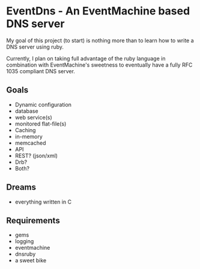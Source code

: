 EventDns - An EventMachine based DNS server
====================

My goal of this project (to start) is nothing more than to learn how to write a DNS server using ruby.

Currently, I plan on taking full advantage of the ruby language in combination with EventMachine's sweetness
to eventually have a fully RFC 1035 compliant DNS server.

Goals
-----
* Dynamic configuration
 * database
 * web service(s)
 * monitored flat-file(s)
* Caching
 * in-memory
 * memcached
* API
 * REST? (json/xml)
 * Drb?
 * Both?

Dreams
------
* everything written in C

Requirements
------------
* gems
 * logging
 * eventmachine
 * dnsruby
* a sweet bike